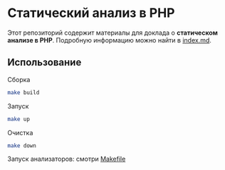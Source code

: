 # Статический анализ в PHP

Этот репозиторий содержит материалы для доклада о **статическом анализе в PHP**. 
Подробную информацию можно найти в [index.md](docs/index.md).

## Использование

Сборка
```sh
make build
```

Запуск
```sh
make up
```

Очистка
```sh
make down
```

Запуск анализаторов: смотри [Makefile](./Makefile)
